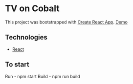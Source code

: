 TV on Cobalt
====================================================
This project was bootstrapped with [Create React App](https://github.com/facebookincubator/create-react-app).
[Demo](https://evgeniytt.github.io/cobalt/)

Technologies
------------
* [React](https://reactjs.org/)

To start
------------
Run - npm start
Build - npm run build
